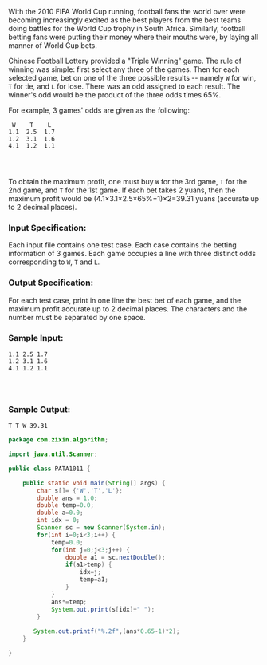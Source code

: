 With the 2010 FIFA World Cup running, football fans the world over were becoming increasingly excited as the best players from the best teams doing battles for the World Cup trophy in South Africa. Similarly, football betting fans were putting their money where their mouths were, by laying all manner of World Cup bets.

Chinese Football Lottery provided a "Triple Winning" game. The rule of winning was simple: first select any three of the games. Then for each selected game, bet on one of the three possible results -- namely `W` for win, `T` for tie, and `L` for lose. There was an odd assigned to each result. The winner's odd would be the product of the three odds times 65%.

For example, 3 games' odds are given as the following:

```
 W    T    L
1.1  2.5  1.7
1.2  3.1  1.6
4.1  1.2  1.1

      
    
```

To obtain the maximum profit, one must buy `W` for the 3rd game, `T` for the 2nd game, and `T` for the 1st game. If each bet takes 2 yuans, then the maximum profit would be (4.1×3.1×2.5×65%−1)×2=39.31 yuans (accurate up to 2 decimal places).

### Input Specification:

Each input file contains one test case. Each case contains the betting information of 3 games. Each game occupies a line with three distinct odds corresponding to `W`, `T` and `L`.

### Output Specification:

For each test case, print in one line the best bet of each game, and the maximum profit accurate up to 2 decimal places. The characters and the number must be separated by one space.

### Sample Input:

```in
1.1 2.5 1.7
1.2 3.1 1.6
4.1 1.2 1.1

      
    
```

### Sample Output:

```out
T T W 39.31
```

```java
package com.zixin.algorithm;

import java.util.Scanner;

public class PATA1011 {

	public static void main(String[] args) {
		char s[]= {'W','T','L'};
		double ans = 1.0;
		double temp=0.0;
		double a=0.0;
		int idx = 0;
		Scanner sc = new Scanner(System.in);
		for(int i=0;i<3;i++) {
			temp=0.0;
			for(int j=0;j<3;j++) {
				double a1 = sc.nextDouble();
				if(a1>temp) {
					idx=j;
					temp=a1;
				}
			}
			ans*=temp;
			System.out.print(s[idx]+" ");
		}
		
       System.out.printf("%.2f",(ans*0.65-1)*2);  
	}

}

```

